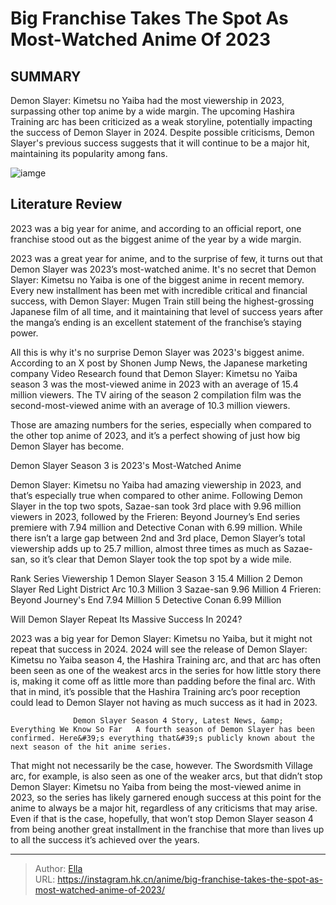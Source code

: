 # Big Franchise Takes The Spot As Most-Watched Anime Of 2023


## SUMMARY 



  Demon Slayer: Kimetsu no Yaiba had the most viewership in 2023, surpassing other top anime by a wide margin.   The upcoming Hashira Training arc has been criticized as a weak storyline, potentially impacting the success of Demon Slayer in 2024.   Despite possible criticisms, Demon Slayer&#39;s previous success suggests that it will continue to be a major hit, maintaining its popularity among fans.  

![iamge](https://static1.srcdn.com/wordpress/wp-content/uploads/2024/01/demon-slayer-frieren.jpg)

## Literature Review

2023 was a big year for anime, and according to an official report, one franchise stood out as the biggest anime of the year by a wide margin.




2023 was a great year for anime, and to the surprise of few, it turns out that Demon Slayer was 2023’s most-watched anime. It&#39;s no secret that Demon Slayer: Kimetsu no Yaiba is one of the biggest anime in recent memory. Every new installment has been met with incredible critical and financial success, with Demon Slayer: Mugen Train still being the highest-grossing Japanese film of all time, and it maintaining that level of success years after the manga’s ending is an excellent statement of the franchise’s staying power.




All this is why it&#39;s no surprise Demon Slayer was 2023&#39;s biggest anime. According to an X post by Shonen Jump News, the Japanese marketing company Video Research found that Demon Slayer: Kimetsu no Yaiba season 3 was the most-viewed anime in 2023 with an average of 15.4 million viewers. The TV airing of the season 2 compilation film was the second-most-viewed anime with an average of 10.3 million viewers.


 

Those are amazing numbers for the series, especially when compared to the other top anime of 2023, and it’s a perfect showing of just how big Demon Slayer has become.


 Demon Slayer Season 3 is 2023&#39;s Most-Watched Anime 
          




Demon Slayer: Kimetsu no Yaiba had amazing viewership in 2023, and that’s especially true when compared to other anime. Following Demon Slayer in the top two spots, Sazae-san took 3rd place with 9.96 million viewers in 2023, followed by the Frieren: Beyond Journey’s End series premiere with 7.94 million and Detective Conan with 6.99 million. While there isn’t a large gap between 2nd and 3rd place, Demon Slayer’s total viewership adds up to 25.7 million, almost three times as much as Sazae-san, so it’s clear that Demon Slayer took the top spot by a wide mile.

 Rank  Series  Viewership   1  Demon Slayer Season 3  15.4 Million   2  Demon Slayer Red Light District Arc  10.3 Million   3  Sazae-san  9.96 Million   4  Frieren: Beyond Journey&#39;s End  7.94 Million   5  Detective Conan  6.99 Million   








 Will Demon Slayer Repeat Its Massive Success In 2024? 
          

2023 was a big year for Demon Slayer: Kimetsu no Yaiba, but it might not repeat that success in 2024. 2024 will see the release of Demon Slayer: Kimetsu no Yaiba season 4, the Hashira Training arc, and that arc has often been seen as one of the weakest arcs in the series for how little story there is, making it come off as little more than padding before the final arc. With that in mind, it’s possible that the Hashira Training arc’s poor reception could lead to Demon Slayer not having as much success as it had in 2023.

                  Demon Slayer Season 4 Story, Latest News, &amp; Everything We Know So Far   A fourth season of Demon Slayer has been confirmed. Here&#39;s everything that&#39;s publicly known about the next season of the hit anime series.   




That might not necessarily be the case, however. The Swordsmith Village arc, for example, is also seen as one of the weaker arcs, but that didn’t stop Demon Slayer: Kimetsu no Yaiba from being the most-viewed anime in 2023, so the series has likely garnered enough success at this point for the anime to always be a major hit, regardless of any criticisms that may arise. Even if that is the case, hopefully, that won’t stop Demon Slayer season 4 from being another great installment in the franchise that more than lives up to all the success it’s achieved over the years.



---

> Author: [Ella](https://instagram.hk.cn/)  
> URL: https://instagram.hk.cn/anime/big-franchise-takes-the-spot-as-most-watched-anime-of-2023/  

